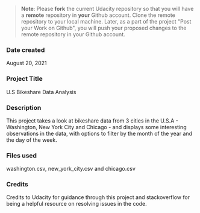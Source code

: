 >**Note**: Please **fork** the current Udacity repository so that you will have a **remote** repository in **your** Github account. Clone the remote repository to your local machine. Later, as a part of the project "Post your Work on Github", you will push your proposed changes to the remote repository in your Github account.

### Date created
August 20, 2021

### Project Title
U.S Bikeshare Data Analysis

### Description
This project takes a look at bikeshare data from 3 cities in the U.S.A - Washington, New York City and Chicago - and displays some interesting observations in the data, with options to filter by the month of the year and the day of the week. 

### Files used
washington.csv, new_york_city.csv and chicago.csv

### Credits
Credits to Udacity for guidance through this project and stackoverflow for being a helpful resource on resolving issues in the code.
